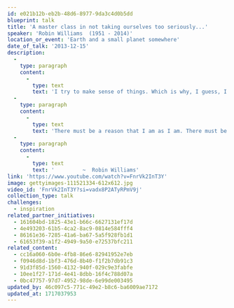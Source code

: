 ```yaml
---
id: e021b12b-eb2b-48d6-8977-9da3c4d0b5dd
blueprint: talk
title: 'A master class in not taking ourselves too seriously...'
speaker: 'Robin Williams  (1951 - 2014)'
location_or_event: 'Earth and a small planet somewhere'
date_of_talk: '2013-12-15'
description:
  -
    type: paragraph
    content:
      -
        type: text
        text: 'I try to make sense of things. Which is why, I guess, I believe in destiny.'
  -
    type: paragraph
    content:
      -
        type: text
        text: 'There must be a reason that I am as I am. There must be."'
  -
    type: paragraph
    content:
      -
        type: text
        text: '         ~  Robin Williams'
link: 'https://www.youtube.com/watch?v=FnrVk2InT3Y'
image: gettyimages-111521334-612x612.jpg
video_id: 'FnrVk2InT3Y?si=vadx8P2ATyRPmV9j'
collection_type: talk
challenges:
  - inspiration
related_partner_initiatives:
  - 161604bd-1825-43e1-b66c-6627131ef17d
  - 4e493203-61b5-4ca2-8ac9-0814e584fff4
  - 86161e36-7285-41a6-ba67-5a5f928fb1d1
  - 61653f39-a1f2-4949-9a50-e72537bfc211
related_content:
  - cc16a060-6b0e-4fb8-86e6-82941952e7eb
  - f0946d8d-1bf3-476d-8b40-f1f2b7db91c3
  - 91d3f85d-1560-4132-940f-029c9e3fabfe
  - 10ee1f27-171d-4e41-8dbb-16f4c788d07a
  - 0bc47757-97d7-4952-98de-6e99de003495
updated_by: 46c097c5-771c-49e2-b8c6-ba6009ae7172
updated_at: 1717037953
---
```

